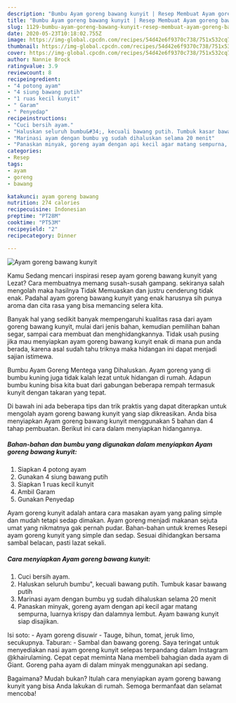 ```yaml
---
description: "Bumbu Ayam goreng bawang kunyit | Resep Membuat Ayam goreng bawang kunyit Yang Bisa Manjain Lidah"
title: "Bumbu Ayam goreng bawang kunyit | Resep Membuat Ayam goreng bawang kunyit Yang Bisa Manjain Lidah"
slug: 1129-bumbu-ayam-goreng-bawang-kunyit-resep-membuat-ayam-goreng-bawang-kunyit-yang-bisa-manjain-lidah
date: 2020-05-23T10:18:02.755Z
image: https://img-global.cpcdn.com/recipes/54d42e6f9370c738/751x532cq70/ayam-goreng-bawang-kunyit-foto-resep-utama.jpg
thumbnail: https://img-global.cpcdn.com/recipes/54d42e6f9370c738/751x532cq70/ayam-goreng-bawang-kunyit-foto-resep-utama.jpg
cover: https://img-global.cpcdn.com/recipes/54d42e6f9370c738/751x532cq70/ayam-goreng-bawang-kunyit-foto-resep-utama.jpg
author: Nannie Brock
ratingvalue: 3.9
reviewcount: 8
recipeingredient:
- "4 potong ayam"
- "4 siung bawang putih"
- "1 ruas kecil kunyit"
- " Garam"
- " Penyedap"
recipeinstructions:
- "Cuci bersih ayam."
- "Haluskan seluruh bumbu&#34;, kecuali bawang putih. Tumbuk kasar bawang putih"
- "Marinasi ayam dengan bumbu yg sudah dihaluskan selama 20 menit"
- "Panaskan minyak, goreng ayam dengan api kecil agar matang sempurna, luarnya krispy dan dalamnya lembut. Ayam bawang kunyit siap disajikan."
categories:
- Resep
tags:
- ayam
- goreng
- bawang

katakunci: ayam goreng bawang 
nutrition: 274 calories
recipecuisine: Indonesian
preptime: "PT28M"
cooktime: "PT53M"
recipeyield: "2"
recipecategory: Dinner

---
```



![Ayam goreng bawang kunyit](https://img-global.cpcdn.com/recipes/54d42e6f9370c738/751x532cq70/ayam-goreng-bawang-kunyit-foto-resep-utama.jpg)

Kamu Sedang mencari inspirasi resep ayam goreng bawang kunyit yang Lezat? Cara membuatnya memang susah-susah gampang. sekiranya salah mengolah maka hasilnya Tidak Memuaskan dan justru cenderung tidak enak. Padahal ayam goreng bawang kunyit yang enak harusnya sih punya aroma dan cita rasa yang bisa memancing selera kita.

Banyak hal yang sedikit banyak mempengaruhi kualitas rasa dari ayam goreng bawang kunyit, mulai dari jenis bahan, kemudian pemilihan bahan segar, sampai cara membuat dan menghidangkannya. Tidak usah pusing jika mau menyiapkan ayam goreng bawang kunyit enak di mana pun anda berada, karena asal sudah tahu triknya maka hidangan ini dapat menjadi sajian istimewa.

Bumbu Ayam Goreng Mentega yang Dihaluskan. Ayam goreng yang di bumbu kuning juga tidak kalah lezat untuk hidangan di rumah. Adapun bumbu kuning bisa kita buat dari gabungan beberapa rempah termasuk kunyit dengan takaran yang tepat.


Di bawah ini ada beberapa tips dan trik praktis yang dapat diterapkan untuk mengolah ayam goreng bawang kunyit yang siap dikreasikan. Anda bisa menyiapkan Ayam goreng bawang kunyit menggunakan 5 bahan dan 4 tahap pembuatan. Berikut ini cara dalam menyiapkan hidangannya.

<!--inarticleads1-->

##### Bahan-bahan dan bumbu yang digunakan dalam menyiapkan Ayam goreng bawang kunyit:

1. Siapkan 4 potong ayam
1. Gunakan 4 siung bawang putih
1. Siapkan 1 ruas kecil kunyit
1. Ambil  Garam
1. Gunakan  Penyedap


Ayam goreng kunyit adalah antara cara masakan ayam yang paling simple dan mudah tetapi sedap dimakan. Ayam goreng menjadi makanan sejuta umat yang nikmatnya gak pernah pudar. Bahan-bahan untuk kremes Resepi ayam goreng kunyit yang simple dan sedap. Sesuai dihidangkan bersama sambal belacan, pasti lazat sekali. 

<!--inarticleads2-->

##### Cara menyiapkan Ayam goreng bawang kunyit:

1. Cuci bersih ayam.
1. Haluskan seluruh bumbu&#34;, kecuali bawang putih. Tumbuk kasar bawang putih
1. Marinasi ayam dengan bumbu yg sudah dihaluskan selama 20 menit
1. Panaskan minyak, goreng ayam dengan api kecil agar matang sempurna, luarnya krispy dan dalamnya lembut. Ayam bawang kunyit siap disajikan.


Isi soto: - Ayam goreng disuwir - Tauge, bihun, tomat, jeruk limo, secukupnya. Taburan: - Sambal dan bawang goreng. Saya teringat untuk menyediakan nasi ayam goreng kunyit selepas terpandang dalam Instagram @khairulaming. Cepat cepat meminta Nana membeli bahagian dada ayam di Giant. Goreng paha ayam di dalam minyak menggunakan api sedang. 

Bagaimana? Mudah bukan? Itulah cara menyiapkan ayam goreng bawang kunyit yang bisa Anda lakukan di rumah. Semoga bermanfaat dan selamat mencoba!

